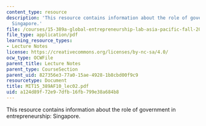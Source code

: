 ```yaml
---
content_type: resource
description: 'This resource contains information about the role of government in entrepreneurship:
  Singapore.'
file: /courses/15-389a-global-entrepreneurship-lab-asia-pacific-fall-2010/a124d89f72e97dfb16fb799e38a684b8_MIT15_389AF10_lec02.pdf
file_type: application/pdf
learning_resource_types:
- Lecture Notes
license: https://creativecommons.org/licenses/by-nc-sa/4.0/
ocw_type: OCWFile
parent_title: Lecture Notes
parent_type: CourseSection
parent_uid: 827356e3-77a0-15ae-4928-1b8cbd00f9c9
resourcetype: Document
title: MIT15_389AF10_lec02.pdf
uid: a124d89f-72e9-7dfb-16fb-799e38a684b8
---
```

This resource contains information about the role of government in entrepreneurship: Singapore.